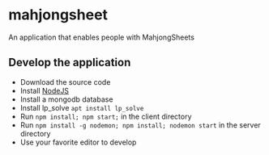 # mahjongsheet

An application that enables people with MahjongSheets

## Develop the application

* Download the source code
* Install [NodeJS](https://nodejs.org/en/nodejs)
* Install a mongodb database
* Install lp_solve ``` apt install lp_solve ```
* Run ```npm install; npm start;``` in the client directory
* Run ```npm install -g nodemon; npm install; nodemon start``` in the server directory 
* Use your favorite editor to develop